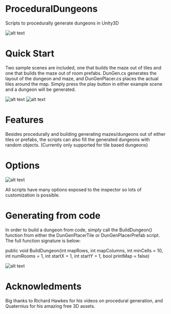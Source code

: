 # ProceduralDungeons
Scripts to procedurally generate dungeons in Unity3D

![alt text](Screenshots/maze1.jpg "Screenshot")

# Quick Start

Two sample scenes are included, one that builds the maze out of tiles and one that builds the maze out of room prefabs. DunGen.cs generates the layout of the dungeon and maze, and DunGenPlacer.cs places the actual tiles around the map. Simply press the play button in either example scene and a dungeon will be generated.

![alt text](Screenshots/maze2.jpg "Screenshot")
![alt text](Screenshots/maze.jpg "Screenshot")

# Features

Besides procedurally and building generating mazes/dungeons out of either tiles or prefabs, the scripts can also fill the generated dungeons with random objects. (Currently only supported for tile based dungeons)

# Options

![alt text](Screenshots/options.jpg "Screenshot")

All scripts have many options exposed to the inspector so lots of customization is possible.

# Generating from code

In order to build a dungeon from code, simply call the BuildDungeon() function from either the DunGenPlacerTile or DunGenPlacerPrefab script. The full function signature is below:

public void BuildDungeon(int mapRows, int mapColumns, int minCells = 10, int numRooms = 1, int startX = 1, int startY = 1, bool printMap = false)

![alt text](Screenshots/maze3.jpg "Screenshot")

# Acknowledments

Big thanks to Richard Hawkes for his videos on procedural generation, and Quaternius for his amazing free 3D assets.
